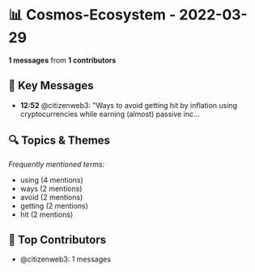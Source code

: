 # 📊 Cosmos-Ecosystem - 2022-03-29
**1 messages** from **1 contributors**

## 💬 Key Messages
- **12:52** @citizenweb3: "Ways to avoid getting hit by inflation using cryptocurrencies while earning (almost) passive inc...

## 🔍 Topics & Themes
*Frequently mentioned terms:*
- using (4 mentions)
- ways (2 mentions)
- avoid (2 mentions)
- getting (2 mentions)
- hit (2 mentions)

## 👥 Top Contributors
- @citizenweb3: 1 messages